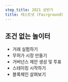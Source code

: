 ```yaml
---
step_title: 2021 상반기
title: 테스트넷 (Fairground)
---
```


## 조건 없는 놀이터

- 거래 실험하기
- 무허가 시장 만들기
- 거버넌스 제안 생성 및 투표
- 스테이킹 시작하기
- 블록체인 살펴보기
